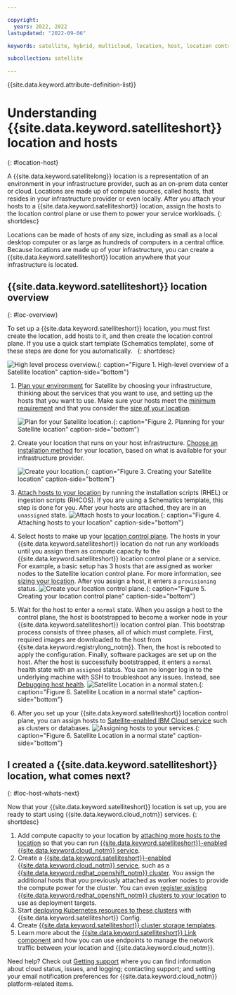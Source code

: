 ```yaml
---

copyright:
  years: 2022, 2022
lastupdated: "2022-09-06"

keywords: satellite, hybrid, multicloud, location, host, location control plane

subcollection: satellite

---
```


{{site.data.keyword.attribute-definition-list}}


# Understanding {{site.data.keyword.satelliteshort}} location and hosts
{: #location-host}

A {{site.data.keyword.satellitelong}} location is a representation of an environment in your infrastructure provider, such as an on-prem data center or cloud. Locations are made up of compute sources, called hosts, that resides in your infrastructure provider or even locally. After you attach your hosts to a {{site.data.keyword.satelliteshort}} location, assign the hosts to the location control plane or use them to power your service workloads.
{: shortdesc}

Locations can be made of hosts of any size, including as small as a local desktop computer or as large as hundreds of computers in a central office. Because locations are made up of your infrastructure, you can create a {{site.data.keyword.satelliteshort}} location anywhere that your infrastructure is located. 

## {{site.data.keyword.satelliteshort}} location overview
{: #loc-overview}

To set up a {{site.data.keyword.satelliteshort}} location, you must first create the location, add hosts to it, and then create the location control plane. If you use a quick start template (Schematics template), some of these steps are done for you automatically.  
{: shortdesc}

![High level process overview.](/images/sat_location_overview.svg "High-level overview of a Satellite location"){: caption="Figure 1. High-level overview of a Satellite location" caption-side="bottom"}


1. [Plan your environment](/docs/satellite?topic=satellite-infrastructure-plan) for Satellite by choosing your infrastructure, thinking about the services that you want to use, and setting up the hosts that you want to use. Make sure your hosts meet the [minimum requirement](/docs/satellite?topic=satellite-host-reqs) and that you consider the [size of your location](/docs/satellite?topic=satellite-location-sizing).

    ![Plan for your Satellite location.](/images/1_plan_location.svg "Planning for your Satellite location"){: caption="Figure 2. Planning for your Satellite location" caption-side="bottom"}
    
2. Create your location that runs on your host infrastructure. [Choose an installation method](/docs/satellite?topic=satellite-locations) for your location, based on what is available for your infrastructure provider.

    ![Create your location.](/images/2_create_location.svg "Create your Satellite location"){: caption="Figure 3. Creating your Satellite location" caption-side="bottom"}

3. [Attach hosts to your location](/docs/satellite?topic=satellite-locations#location-create-manual) by running the installation scripts (RHEL) or ingestion scripts (RHCOS). If you are using a Schematics template, this step is done for you. After your hosts are attached, they are in an `unassigned` state.
    ![Attach hosts to your location.](/images/3_attach_hosts_location.svg "Attach hosts to your location"){: caption="Figure 4. Attaching hosts to your location" caption-side="bottom"}
     
4. Select hosts to make up your [location control plane](/docs/satellite?topic=satellite-locations#setup-control-plane). The hosts in your {{site.data.keyword.satelliteshort}} location do not run any workloads until you assign them as compute capacity to the {{site.data.keyword.satelliteshort}} location control plane or a service. For example, a basic setup has 3 hosts that are assigned as worker nodes to the Satellite location control plane. For more information, see [sizing your location](/docs/satellite?topic=satellite-location-sizing). After you assign a host, it enters a `provisioning` status.
    ![Create your location control plane.](/images/4_assign_hosts_location.svg "Create your location control plane"){: caption="Figure 5. Creating your location control plane" caption-side="bottom"}

5. Wait for the host to enter a `normal` state. When you assign a host to the control plane, the host is bootstrapped to become a worker node in your {{site.data.keyword.satelliteshort}} location control plan. This bootstrap process consists of three phases, all of which must complete. First, required images are downloaded to the host from {{site.data.keyword.registrylong_notm}}. Then, the host is rebooted to apply the configuration. Finally, software packages are set up on the host. After the host is successfully bootstrapped, it enters a `normal` health state with an `assigned` status. You can no longer log in to the underlying machine with SSH to troubleshoot any issues. Instead, see [Debugging host health](/docs/satellite?topic=satellite-ts-hosts-debug).
    ![Satellite Location in a normal staten.](/images/5_location_normal_state.svg "Satellite Location in a normal staten"){: caption="Figure 6. Satellite Location in a normal state" caption-side="bottom"}

6. After you set up your {{site.data.keyword.satelliteshort}} location control plane, you can assign hosts to [Satellite-enabled IBM Cloud service](/docs/satellite?topic=satellite-managed-services) such as clusters or databases.
    ![Assigning hosts to your services.](/images/6_assign_hosts_to_services.svg "Assigning hosts to your Satellite-enabled services"){: caption="Figure 6. Satellite Location in a normal state" caption-side="bottom"}


## I created a {{site.data.keyword.satelliteshort}} location, what comes next?
{: #loc-host-whats-next}

Now that your {{site.data.keyword.satelliteshort}} location is set up, you are ready to start using {{site.data.keyword.cloud_notm}} services.
{: shortdesc}

1. Add compute capacity to your location by [attaching more hosts to the location](/docs/satellite?topic=satellite-attach-hosts) so that you can run [{{site.data.keyword.satelliteshort}}-enabled {{site.data.keyword.cloud_notm}} service](/docs/satellite?topic=satellite-managed-services).
2. Create a [{{site.data.keyword.satelliteshort}}-enabled {{site.data.keyword.cloud_notm}} service](/docs/satellite?topic=satellite-managed-services), such as a [{{site.data.keyword.redhat_openshift_notm}} cluster](/docs/openshift?topic=openshift-satellite-clusters). You assign the additional hosts that you previously attached as worker nodes to provide the compute power for the cluster. You can even [register existing {{site.data.keyword.redhat_openshift_notm}} clusters to your location](/docs/satellite?topic=satellite-setup-clusters-satconfig#register-openshift-clusters) to use as deployment targets.
3. Start [deploying Kubernetes resources to these clusters](/docs/satellite?topic=satellite-satcon-create) with {{site.data.keyword.satelliteshort}} Config.
4. Create [{{site.data.keyword.satelliteshort}} cluster storage templates](/docs/satellite?topic=satellite-sat-storage-template-ov).
5. Learn more about the [{{site.data.keyword.satelliteshort}} Link component](/docs/satellite?topic=satellite-link-location-cloud) and how you can use endpoints to manage the network traffic between your location and {{site.data.keyword.cloud_notm}}.

Need help? Check out [Getting support](/docs/satellite?topic=satellite-get-help) where you can find information about cloud status, issues, and logging; contacting support; and setting your email notification preferences for {{site.data.keyword.cloud_notm}} platform-related items.


